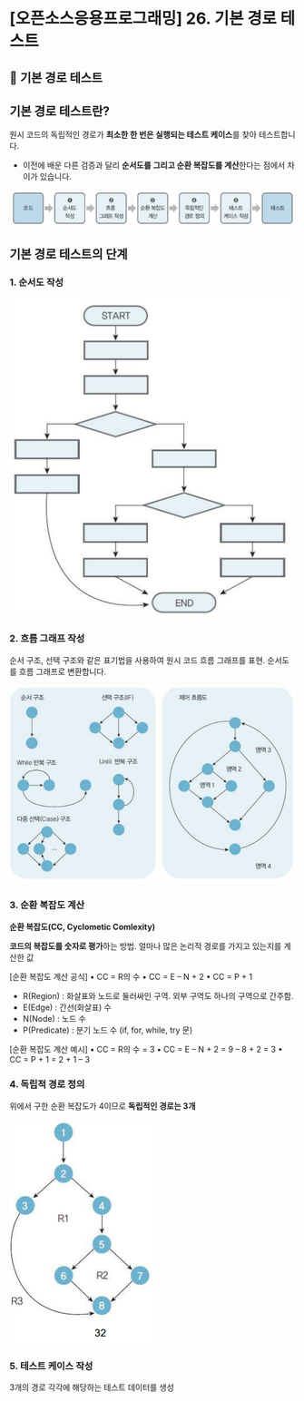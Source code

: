 # [오픈소스응용프로그래밍] 26. 기본 경로 테스트

<aside>

# 💖 기본 경로 테스트

</aside>

## 기본 경로 테스트란?

원시 코드의 독립적인 경로가 **최소한 한 번은 실행되는 테스트 케이스**를 찾아 테스트합니다. 

- 이전에 배운 다른 검증과 달리 **순서도를 그리고 순환 복잡도를 계산**한다는 점에서 차이가 있습니다.

![image.png](image%2053.png)

## 기본 경로 테스트의 단계

### 1. 순서도 작성

![image.png](image%2054.png)

### 2. 흐름 그래프 작성

순서 구조, 선택 구조와 같은 표기법을 사용하여 원시 코드 흐름 그래프를 표현. 순서도를 흐름 그래프로 변환합니다.

![image.png](image%2055.png)

### 3. 순환 복잡도 계산

<aside>

**순환 복잡도(CC, Cyclometic Comlexity)** 

**코드의 복잡도를 숫자로 평가**하는 방법. 얼마나 많은 논리적 경로를 가지고 있는지를 계산한 값

</aside>

[순환 복잡도 계산 공식]
• CC = R의 수
• CC = E – N + 2
• CC = P + 1

- R(Region) : 화살표와 노드로 둘러싸인 구역. 외부
구역도 하나의 구역으로 간주함.
- E(Edge) : 간선(화살표) 수
- N(Node) : 노드 수
- P(Predicate) : 분기 노드 수 (if, for, while, try 문)

[순환 복잡도 계산 예시]
• CC = R의 수 = 3
• CC = E – N + 2 = 9 – 8 + 2 = 3
• CC = P + 1 = 2 + 1 – 3

### 4. 독립적 경로 정의

위에서 구한 순환 복잡도가 4이므로 **독립적인 경로는 3개**

![image.png](image%2056.png)

### 5. 테스트 케이스 작성

3개의 경로 각각에 해당하는 테스트 데이터를 생성